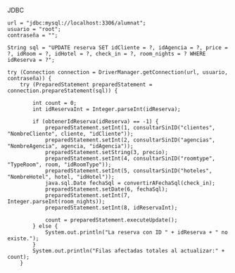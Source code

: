 JDBC

    url = "jdbc:mysql://localhost:3306/alumnat";
    usuario = "root";
    contraseña = "";

    String sql = "UPDATE reserva SET idCliente = ?, idAgencia = ?, price = ?, idRoom = ?, idHotel = ?, check_in = ?, room_nights = ? WHERE idReserva = ?";
    
    try (Connection connection = DriverManager.getConnection(url, usuario, contraseña)) {
        try (PreparedStatement preparedStatement = connection.prepareStatement(sql)) {
        
            int count = 0;
            int idReservaInt = Integer.parseInt(idReserva);
        
            if (obtenerIdReserva(idReserva) == -1) {
                preparedStatement.setInt(1, consultarSinID("clientes", "NombreCliente", cliente, "idCliente"));
                preparedStatement.setInt(2, consultarSinID("agencias", "NombreAgencia", agencia, "idAgencia"));
                preparedStatement.setString(3, precio);
                preparedStatement.setInt(4, consultarSinID("roomtype", "TypeRoom", room, "idRoomType"));
                preparedStatement.setInt(5, consultarSinID("hoteles", "NombreHotel", hotel, "idHotel"));
                java.sql.Date fechaSql = convertirAFechaSql(check_in);
                preparedStatement.setDate(6, fechaSql);
                preparedStatement.setInt(7, Integer.parseInt(room_nights));
                preparedStatement.setInt(8, idReservaInt);

                count = preparedStatement.executeUpdate();
            } else {
                System.out.println("La reserva con ID " + idReserva + " no existe.");
            }
            System.out.println("Filas afectadas totales al actualizar:" + count);
        }
    

